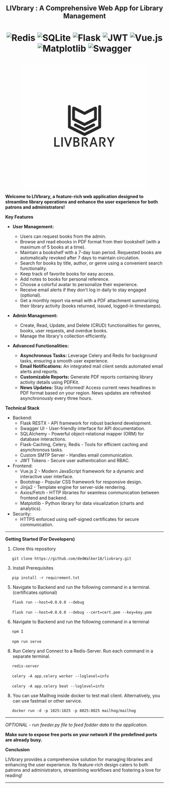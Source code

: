 <h2 align="center">  LIVbrary : A Comprehensive Web App for Library Management </h2>

<h1 align="center">

   ![Redis](https://img.shields.io/badge/redis-%23DD0031.svg?style=for-the-badge&logo=redis&logoColor=white)
   ![SQLite](https://img.shields.io/badge/sqlite-%2307405e.svg?style=for-the-badge&logo=sqlite&logoColor=white)
   ![Flask](https://img.shields.io/badge/flask-%23000.svg?style=for-the-badge&logo=flask&logoColor=white)
   ![JWT](https://img.shields.io/badge/JWT-black?style=for-the-badge&logo=JSON%20web%20tokens)
   ![Vue.js](https://img.shields.io/badge/vuejs-%2335495e.svg?style=for-the-badge&logo=vuedotjs&logoColor=%234FC08D)
   ![Matplotlib](https://img.shields.io/badge/Matplotlib-%23ffffff.svg?style=for-the-badge&logo=Matplotlib&logoColor=black)
   ![Swagger](https://img.shields.io/badge/-Swagger-%23Clojure?style=for-the-badge&logo=swagger&logoColor=white)


</h1>

<p align="center">   
   
   <img src="backend/templates/logo_livbrary.png" alt="LIVrary Logo" width="400" height="400" style='text-align:center;'>
   
</p>

**Welcome to LIVbrary, a feature-rich web application designed to streamline library operations and enhance the user experience for both patrons and administrators!**

**Key Features**

* **User Management:**

    * Users can request books from the admin.
    * Browse and read ebooks in PDF format from their bookshelf (with a maximum of 5 books at a time).  
    * Maintain a bookshelf with a 7-day loan period. Requested books are automatically revoked after 7 days to maintain circulation. 
    * Search for books by title, author, or genre using a convenient search functionality. 
    * Keep track of favorite books for easy access. 
    * Add notes to books for personal reference. 
    * Choose a colorful avatar to personalize their experience. 
    * Receive email alerts if they don't log in daily to stay engaged (optional). 
    * Get a monthly report via email with a PDF attachment summarizing their library activity (books returned, issued, logged-in timestamps).

* **Admin Management:**

    * Create, Read, Update, and Delete (CRUD) functionalities for genres, books, user requests, and overdue books. 
    * Manage the library's collection efficiently.

* **Advanced Functionalities:**

    * **Asynchronous Tasks:** Leverage Celery and Redis for background tasks, ensuring a smooth user experience. 
    * **Email Notifications:** An integrated mail client sends automated email alerts and reports. 
    * **Customizable Reports:**  Generate PDF reports containing library activity details using PDFKit. 
    * **News Updates:** Stay informed! Access current news headlines in PDF format based on your region. News updates are refreshed asynchronously every three hours.

**Technical Stack**

* Backend:
    * Flask RESTX  - API framework for robust backend development.
    * Swagger UI - User-friendly interface for API documentation.
    * SQLAlchemy - Powerful object-relational mapper (ORM) for database interactions.
    * Flask-Caching, Celery, Redis - Tools for efficient caching and asynchronous tasks.
    * Custom SMTP Server - Handles email communication.
    * JWT Tokens - Secure user authentication and RBAC.
* Frontend:
    * Vue.js 2 - Modern JavaScript framework for a dynamic and interactive user interface.
    * Bootstrap - Popular CSS framework for responsive design.
    * Jinja2 - Template engine for server-side rendering.
    * Axios/Fetch - HTTP libraries for seamless communication between frontend and backend.
    * Matplotlib - Python library for data visualization (charts and analytics).
* Security:
    * HTTPS enforced using self-signed certificates for secure communication.

---

**Getting Started (For Developers)**


1.  Clone this repository
   
   ```
      git clone https://github.com/dedWalker18/livbrary.git
   ```

3.  Install Prerequisites

   ```
      pip install -r requirement.txt
   ```

5. Navigate to Backend and run the following command in a terminal. (certificates optional)

```
   flask run --host=0.0.0.0 --debug

   flask run --host=0.0.0.0 --debug --cert=cert.pem --key=key.pem
```

6. Navigate to Backend and run the following command in a terminal
   
```
   npm I

   npm run serve
```

8.  Run Celery and Connect to a Redis-Server. Run each command in a separate terminal.
   
   ```
      redis-server
    
      celery -A app.celery worker --loglevel=info
    
      celery -A app.celery beat --loglevel=info
   ```

8. You can use Mailhog inside docker to test mail client.
   Alternatively, you can use fastmail or other service.

```
   docker run -d -p 1025:1025 -p 8025:8025 mailhog/mailhog
```

---

*OPTIONAL -  run feeder.py file to feed fodder data to the application.*
   
**Make sure to expose free ports on your network if the predefined ports are already busy.**

**Conclusion**

LIVbrary provides a comprehensive solution for managing libraries and enhancing the user experience. Its feature-rich design caters to both patrons and administrators, streamlining workflows and fostering a love for reading!

---
